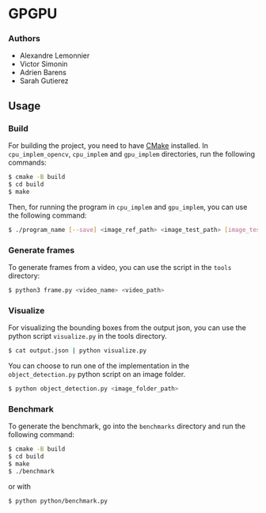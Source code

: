 # GPGPU

### Authors

* Alexandre Lemonnier
* Victor Simonin
* Adrien Barens
* Sarah Gutierez

## Usage

### Build

For building the project, you need to have [CMake](https://cmake.org/) installed.
In `cpu_implem_opencv`, `cpu_implem` and `gpu_implem` directories, run the following commands:
```bash
$ cmake -B build
$ cd build
$ make
```

Then, for running the program in `cpu_implem` and `gpu_implem`, you can use the following command:
```bash
$ ./program_name [--save] <image_ref_path> <image_test_path> [image_test_path2] [image_test_path3] ...
```

### Generate frames

To generate frames from a video, you can use the script in the `tools` directory:
```bash
$ python3 frame.py <video_name> <video_path>
```

### Visualize

For visualizing the bounding boxes from the output json, you can use the python script `visualize.py` in the tools directory.
```bash
$ cat output.json | python visualize.py
```

You can choose to run one of the implementation in the `object_detection.py` python script on an image folder.
```bash
$ python object_detection.py <image_folder_path>
```

### Benchmark

To generate the benchmark, go into the `benchmarks` directory and run the following command:
```bash
$ cmake -B build
$ cd build
$ make
$ ./benchmark
```
or with
```bash
$ python python/benchmark.py
```